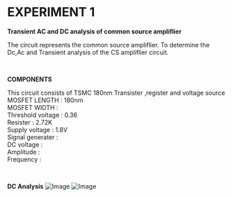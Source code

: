 # EXPERIMENT 1
**Transient AC and DC analysis of common source ampliflier**

<p> The circuit represents the common source ampliflier. To determine the Dc,Ac and Transient analysis of the CS ampliflier circuit.</p> <br>

**COMPONENTS**
<p>
  This circuit consists of TSMC 180nm Transister ,register and voltage source <br> 
  MOSFET LENGTH : 180nm <br>
  MOSFET WIDTH :        <br>
  Threshold voltage : 0.36 <br>
  Resister : 2.72K <br>
  Supply voltage : 1.8V <br>
  Signal generater :    <br>
  DC voltage :     <br>
  Amplitude :      <br>
  Frequency :      <br>  
</p> <br>

**DC Analysis**
![Image](https://github.com/user-attachments/assets/b2b86928-85a9-4c8a-911e-522065dd8f57)
![Image](https://github.com/user-attachments/assets/043ac623-a42c-4bf2-80a9-9e11be691923)
<p>
  
</p>


